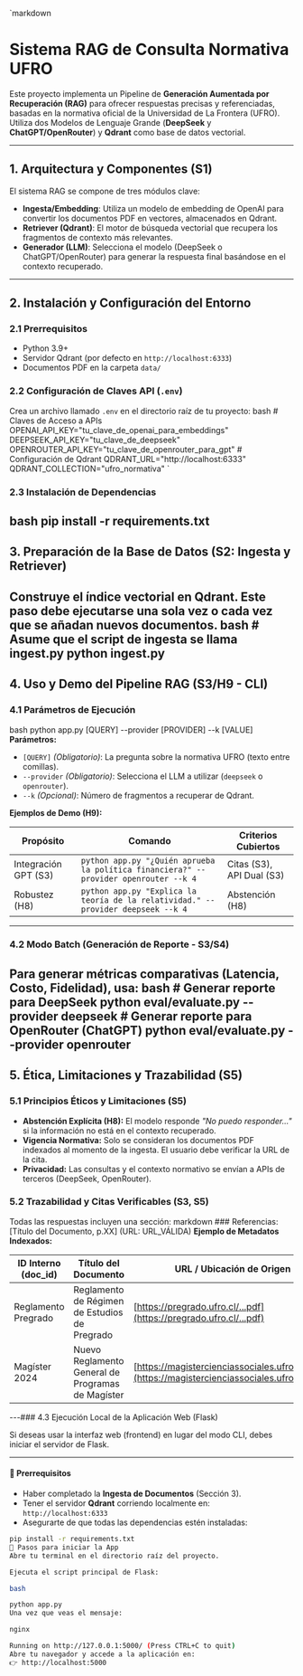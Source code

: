 `markdown
# Sistema RAG de Consulta Normativa UFRO

Este proyecto implementa un Pipeline de **Generación Aumentada por Recuperación (RAG)** para ofrecer respuestas precisas y referenciadas, basadas en la normativa oficial de la Universidad de La Frontera (UFRO).  
Utiliza dos Modelos de Lenguaje Grande (**DeepSeek** y **ChatGPT/OpenRouter**) y **Qdrant** como base de datos vectorial.

---

## 1. Arquitectura y Componentes (S1)

El sistema RAG se compone de tres módulos clave:

- **Ingesta/Embedding**: Utiliza un modelo de embedding de OpenAI para convertir los documentos PDF en vectores, almacenados en Qdrant.  
- **Retriever (Qdrant)**: El motor de búsqueda vectorial que recupera los fragmentos de contexto más relevantes.  
- **Generador (LLM)**: Selecciona el modelo (DeepSeek o ChatGPT/OpenRouter) para generar la respuesta final basándose en el contexto recuperado.  

---

## 2. Instalación y Configuración del Entorno

### 2.1 Prerrequisitos
- Python 3.9+  
- Servidor Qdrant (por defecto en `http://localhost:6333`)  
- Documentos PDF en la carpeta `data/`  

### 2.2 Configuración de Claves API (`.env`)

Crea un archivo llamado `.env` en el directorio raíz de tu proyecto:
bash # Claves de Acceso a APIs OPENAI_API_KEY="tu_clave_de_openai_para_embeddings" DEEPSEEK_API_KEY="tu_clave_de_deepseek" OPENROUTER_API_KEY="tu_clave_de_openrouter_para_gpt" # Configuración de Qdrant QDRANT_URL="http://localhost:6333" QDRANT_COLLECTION="ufro_normativa"
`

### 2.3 Instalación de Dependencias
bash pip install -r requirements.txt
---

## 3. Preparación de la Base de Datos (S2: Ingesta y Retriever)

Construye el índice vectorial en Qdrant. Este paso debe ejecutarse una sola vez o cada vez que se añadan nuevos documentos.
bash # Asume que el script de ingesta se llama ingest.py python ingest.py
---

## 4. Uso y Demo del Pipeline RAG (S3/H9 - CLI)

### 4.1 Parámetros de Ejecución
bash python app.py [QUERY] --provider [PROVIDER] --k [VALUE]
**Parámetros:**

* `[QUERY]` *(Obligatorio)*: La pregunta sobre la normativa UFRO (texto entre comillas).
* `--provider` *(Obligatorio)*: Selecciona el LLM a utilizar (`deepseek` o `openrouter`).
* `--k` *(Opcional)*: Número de fragmentos a recuperar de Qdrant.

**Ejemplos de Demo (H9):**

| Propósito            | Comando                                                                              | Criterios Cubiertos       |
| -------------------- | ------------------------------------------------------------------------------------ | ------------------------- |
| Integración GPT (S3) | `python app.py "¿Quién aprueba la política financiera?" --provider openrouter --k 4` | Citas (S3), API Dual (S3) |
| Robustez (H8)        | `python app.py "Explica la teoría de la relatividad." --provider deepseek --k 4`     | Abstención (H8)           |

---

### 4.2 Modo Batch (Generación de Reporte - S3/S4)

Para generar métricas comparativas (Latencia, Costo, Fidelidad), usa:
bash # Generar reporte para DeepSeek python eval/evaluate.py --provider deepseek # Generar reporte para OpenRouter (ChatGPT) python eval/evaluate.py --provider openrouter
---

## 5. Ética, Limitaciones y Trazabilidad (S5)

### 5.1 Principios Éticos y Limitaciones (S5)

* **Abstención Explícita (H8):** El modelo responde *"No puedo responder..."* si la información no está en el contexto recuperado.
* **Vigencia Normativa:** Solo se consideran los documentos PDF indexados al momento de la ingesta. El usuario debe verificar la URL de la cita.
* **Privacidad:** Las consultas y el contexto normativo se envían a APIs de terceros (DeepSeek, OpenRouter).

### 5.2 Trazabilidad y Citas Verificables (S3, S5)

Todas las respuestas incluyen una sección:
markdown ### Referencias: [Título del Documento, p.XX] (URL: URL_VÁLIDA)
**Ejemplo de Metadatos Indexados:**

| ID Interno (doc_id) | Título del Documento                              | URL / Ubicación de Origen                                                                          | Vigencia     |
| ------------------- | ------------------------------------------------- | -------------------------------------------------------------------------------------------------- | ------------ |
| Reglamento Pregrado | Reglamento de Régimen de Estudios de Pregrado     | [https://pregrado.ufro.cl/...pdf](https://pregrado.ufro.cl/...pdf)                                 | Versión 2023 |
| Magíster 2024       | Nuevo Reglamento General de Programas de Magíster | [https://magistercienciassociales.ufro.cl/...pdf](https://magistercienciassociales.ufro.cl/...pdf) | Versión 2024 |

---### 4.3 Ejecución Local de la Aplicación Web (Flask)

Si deseas usar la interfaz web (frontend) en lugar del modo CLI, debes iniciar el servidor de Flask.

---

#### 📌 Prerrequisitos

- Haber completado la **Ingesta de Documentos** (Sección 3).  
- Tener el servidor **Qdrant** corriendo localmente en:  
  `http://localhost:6333`  
- Asegurarte de que todas las dependencias estén instaladas:  

```bash
pip install -r requirements.txt
🚀 Pasos para iniciar la App
Abre tu terminal en el directorio raíz del proyecto.

Ejecuta el script principal de Flask:

bash

python app.py
Una vez que veas el mensaje:

nginx

Running on http://127.0.0.1:5000/ (Press CTRL+C to quit)
Abre tu navegador y accede a la aplicación en:
👉 http://localhost:5000



